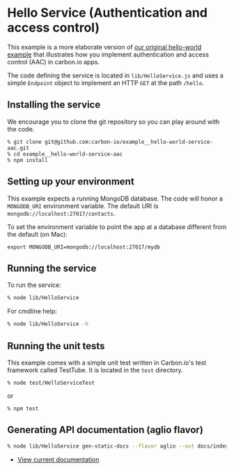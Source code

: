 # Hello Service (Authentication and access control)

This example is a more elaborate version of [our original hello-world example](https://github.com/carbon-io/example__hello-world-service)
that illustrates how you implement authentication and access control (AAC) in carbon.io apps. 

The code defining the service is located in ```lib/HelloService.js```
and uses a simple ```Endpoint``` object to implement an HTTP ```GET```
at the path ```/hello```. 

## Installing the service

We encourage you to clone the git repository so you can play around
with the code. 

```
% git clone git@github.com:carbon-io/example__hello-world-service-aac.git
% cd example__hello-world-service-aac
% npm install
```

## Setting up your environment

This example expects a running MongoDB database. The code will honor a ```MONGODB_URI``` environment variable. The default URI is
```mongodb://localhost:27017/contacts```.

To set the environment variable to point the app at a database different from the default (on Mac):
```
export MONGODB_URI=mongodb://localhost:27017/mydb
```

## Running the service

To run the service:

```sh
% node lib/HelloService
```

For cmdline help:

```sh
% node lib/HelloService -h
```

## Running the unit tests

This example comes with a simple unit test written in Carbon.io's test framework called TestTube. It is located in the ```test``` directory. 

```
% node test/HelloServiceTest
```

or 

```
% npm test
```

## Generating API documentation (aglio flavor)

```sh
% node lib/HelloService gen-static-docs --flavor aglio --out docs/index.html
```

* [View current documentation](
http://htmlpreview.github.io/?https://raw.githubusercontent.com/carbon-io/example__hello-world-service-aac/master/docs/index.html)
